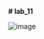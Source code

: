 **# lab_11**

![image](https://github.com/Fedorusita/lab_11/assets/112895410/54350981-9204-4768-813f-ea4f30db0bdd)

